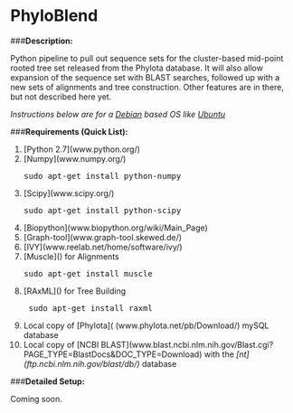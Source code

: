 PhyloBlend
==========

###<strong>Description:</strong>

Python pipeline to pull out sequence sets for the cluster-based mid-point rooted tree set released from the Phylota database. It will also allow expansion of the sequence set with BLAST searches, followed up with a new sets of alignments and tree construction. Other features are in there, but not described here yet.

<i>Instructions below are for a [Debian](www.debian.org) based OS like [Ubuntu](www.ubuntu.com)</i>

###<strong>Requirements (Quick List):</strong>

<ol>
<li>[Python 2.7](www.python.org/)</li>
<li>[Numpy](www.numpy.org/)</li> <pre>sudo apt-get install python-numpy</pre>
<li>[Scipy](www.scipy.org/)</li> <pre>sudo apt-get install python-scipy</pre>
<li>[Biopython](www.biopython.org/wiki/Main_Page)</li>
<li>[Graph-tool](www.graph-tool.skewed.de/)</li>
<li>[IVY](www.reelab.net/home/software/ivy/)</li>
<li>[Muscle]() for Alignments <pre>sudo apt-get install muscle</pre>
<li>[RAxML]() for Tree Building <pre> sudo apt-get install raxml</pre>
<li>Local copy of [Phylota]( (www.phylota.net/pb/Download/) mySQL database</li>
<li>Local copy of [NCBI BLAST](www.blast.ncbi.nlm.nih.gov/Blast.cgi?PAGE_TYPE=BlastDocs&DOC_TYPE=Download) with the <i>[nt](ftp.ncbi.nlm.nih.gov/blast/db/)</i> database
</ol>

###<strong>Detailed Setup:</strong>

Coming soon.

